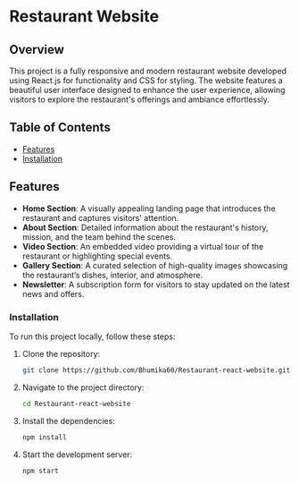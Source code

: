 # Restaurant Website

## Overview
This project is a fully responsive and modern restaurant website developed using React.js for functionality and CSS for styling. The website features a beautiful user interface designed to enhance the user experience, allowing visitors to explore the restaurant's offerings and ambiance effortlessly.

## Table of Contents
- [Features](#features)
- [Installation](#installation)

## Features
- **Home Section**: A visually appealing landing page that introduces the restaurant and captures visitors' attention.
- **About Section**: Detailed information about the restaurant's history, mission, and the team behind the scenes.
- **Video Section**: An embedded video providing a virtual tour of the restaurant or highlighting special events.
- **Gallery Section**: A curated selection of high-quality images showcasing the restaurant’s dishes, interior, and atmosphere.
- **Newsletter**: A subscription form for visitors to stay updated on the latest news and offers.

### Installation
To run this project locally, follow these steps:

1. Clone the repository:

   ```bash
   git clone https://github.com/Bhumika60/Restaurant-react-website.git
   
2. Navigate to the project directory:

   ```bash
   cd Restaurant-react-website
   
3. Install the dependencies:
   ```bash
   npm install
   
4. Start the development server:
   ```bash
   npm start



